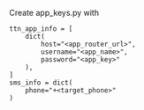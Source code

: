 Create app_keys.py with

```
ttn_app_info = [
    dict(
        host="<app_router_url>",
        username="<app_name>",
        password="<app_key>"
    ),
]
sms_info = dict(
    phone="+<target_phone>"
)
```
